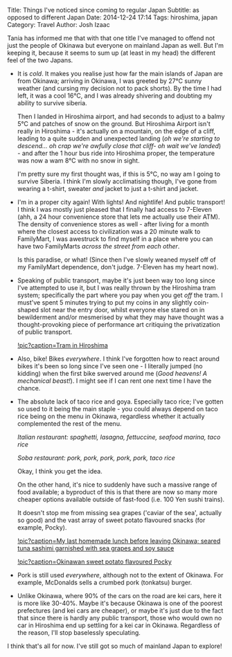 Title: Things I've noticed since coming to regular Japan
Subtitle: as opposed to different Japan
Date: 2014-12-24 17:14
Tags: hiroshima, japan
Category: Travel
Author: Josh Izaac

Tania has informed me that with that one title I've managed to offend not just the people of Okinawa but everyone on mainland Japan as well. But I'm keeping it, because it seems to sum up (at least in my head) the different feel of the two Japans.

* It is *cold*. It makes you realise just how far the main islands of Japan are from Okinawa; arriving in Okinawa, I was greeted by 27°C sunny weather (and cursing my decision not to pack shorts). By the time I had left, it was a cool 16°C, and I was already shivering and doubting my ability to survive siberia.

	Then I landed in Hiroshima airport, and had seconds to adjust to a balmy 5°C and patches of snow on the ground. But Hiroshima Airport isn't really in Hiroshima - it's actually on a mountain, on the edge of a cliff, leading to a quite sudden and unexpected landing (*oh we're starting to descend... oh crap we're awfully close that cliff- oh wait we've landed*) - and after the 1 hour bus ride into Hiroshima proper, the temperature was now a wam 8°C with no snow in sight.

	I'm pretty sure my first thought was, if this is 5°C, no way am I going to survive Siberia. I think I'm slowly acclimatising though, I've gone from wearing a t-shirt, sweater *and* jacket to just a t-shirt and jacket.

* I'm in a proper city again! With lights! And nightlife! And public transport! I think I was mostly just pleased that I finally had access to 7-Eleven (ahh, a 24 hour convenience store that lets me actually use their ATM). The density of convenience stores as well - after living for a month where the closest access to civilization was a 20 minute walk to FamilyMart, I was awestruck to find myself in a place where you can have two FamilyMarts *across the street from each other*. 

	Is this paradise, or what! (Since then I've slowly weaned myself off of my FamilyMart dependence, don't judge. 7-Eleven has my heart now).

* Speaking of public transport, maybe it's just been way too long since I've attempted to use it, but I was really thrown by the Hiroshima tram system; specifically the part where you pay when you get *off* the tram. I must've spent 5 minutes trying to put my coins in any slightly coin-shaped slot near the entry door, whilst everyone else stared on in bewilderment and/or mesmerised by what they may have thought was a thought-provoking piece of performance art critiquing the privatization of public transport. 

	[!pic?caption=Tram in Hiroshima](https://lh4.googleusercontent.com/-ua5PITxUWFQ/VJgLDWRHscI/AAAAAAABGXY/tGWGLBa1GLY/w1315-h877-no/DSC05734.JPG)

* Also, bike! Bikes *everywhere*. I think I've forgotten how to react around bikes it's been so long since I've seen one - I literally jumped (no kidding) when the first bike swerved around me (*Good heavens! A mechanical beast!*). I might see if I can rent one next time I have the chance.

* The absolute lack of taco rice and goya. Especially taco rice; I've gotten so used to it being the main staple - you could always depend on taco rice being on the menu in Okinawa, regardless whether it actually complemented the rest of the menu.

	*Italian restaurant: spaghetti, lasagna, fettuccine, seafood marina, taco rice*

	*Soba restaurant: pork, pork, pork, pork, pork, taco rice* 

	Okay, I think you get the idea.

	On the other hand, it's nice to suddenly have such a massive range of food available; a byproduct of this is that there are now so many more cheaper options available outside of fast-food (i.e. 100 Yen sushi trains).
    
    It doesn't stop me from missing sea grapes ('caviar of the sea', actually so good) and the vast array of sweet potato flavoured snacks (for example, Pocky).
    
    [!pic?caption=My last homemade lunch before leaving Okinawa; seared tuna sashimi garnished with sea grapes and soy sauce](https://lh5.googleusercontent.com/-ekXH1bgCKqU/VJWAGx4fRKI/AAAAAAABGFg/_RQYKt5VvWA/w1315-h877-no/DSC05626.JPG)
    
    [!pic?caption=Okinawan sweet potato flavoured Pocky](https://lh3.googleusercontent.com/-jneZuei3vT0/VJQ4Tg79ZhI/AAAAAAABGBg/pqXDa1QXOi4/w1315-h877-no/DSC05612.JPG)

* Pork is still used *everywhere*, although not to the extent of Okinawa. For example, McDonalds sells a crumbed pork (tonkatsu) burger.

* Unlike Okinawa, where 90% of the cars on the road are kei cars, here it is more like 30-40%. Maybe it's because Okinawa is one of the poorest prefectures (and kei cars are cheaper), or maybe it's just due to the fact that since there is hardly any public transport, those who would own no car in Hiroshima end up settling for a kei car in Okinawa. Regardless of the reason, I'll stop baselessly speculating.

I think that's all for now. I've still got so much of mainland Japan to explore!